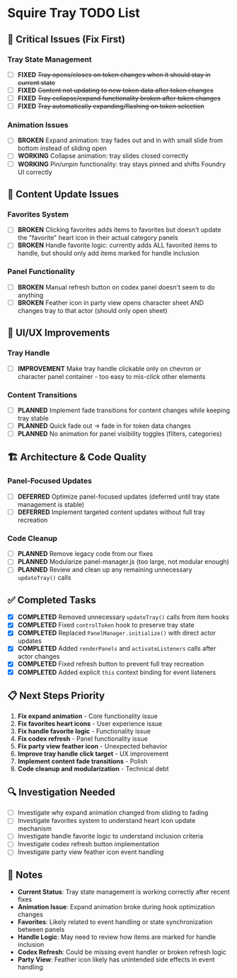 # Squire Tray TODO List

## 🚨 Critical Issues (Fix First)

### Tray State Management
- [ ] **FIXED** ~~Tray opens/closes on token changes when it should stay in current state~~
- [ ] **FIXED** ~~Content not updating to new token data after token changes~~
- [ ] **FIXED** ~~Tray collapse/expand functionality broken after token changes~~
- [ ] **FIXED** ~~Tray automatically expanding/flashing on token selection~~

### Animation Issues
- [ ] **BROKEN** Expand animation: tray fades out and in with small slide from bottom instead of sliding open
- [ ] **WORKING** Collapse animation: tray slides closed correctly
- [ ] **WORKING** Pin/unpin functionality: tray stays pinned and shifts Foundry UI correctly

## 🔧 Content Update Issues

### Favorites System
- [ ] **BROKEN** Clicking favorites adds items to favorites but doesn't update the "favorite" heart icon in their actual category panels
- [ ] **BROKEN** Handle favorite logic: currently adds ALL favorited items to handle, but should only add items marked for handle inclusion

### Panel Functionality
- [ ] **BROKEN** Manual refresh button on codex panel doesn't seem to do anything
- [ ] **BROKEN** Feather icon in party view opens character sheet AND changes tray to that actor (should only open sheet)

## 🎯 UI/UX Improvements

### Tray Handle
- [ ] **IMPROVEMENT** Make tray handle clickable only on chevron or character panel container - too easy to mis-click other elements

### Content Transitions
- [ ] **PLANNED** Implement fade transitions for content changes while keeping tray stable
- [ ] **PLANNED** Quick fade out → fade in for token data changes
- [ ] **PLANNED** No animation for panel visibility toggles (filters, categories)

## 🏗️ Architecture & Code Quality

### Panel-Focused Updates
- [ ] **DEFERRED** Optimize panel-focused updates (deferred until tray state management is stable)
- [ ] **DEFERRED** Implement targeted content updates without full tray recreation

### Code Cleanup
- [ ] **PLANNED** Remove legacy code from our fixes
- [ ] **PLANNED** Modularize panel-manager.js (too large, not modular enough)
- [ ] **PLANNED** Review and clean up any remaining unnecessary `updateTray()` calls

## ✅ Completed Tasks

- [x] **COMPLETED** Removed unnecessary `updateTray()` calls from item hooks
- [x] **COMPLETED** Fixed `controlToken` hook to preserve tray state
- [x] **COMPLETED** Replaced `PanelManager.initialize()` with direct actor updates
- [x] **COMPLETED** Added `renderPanels` and `activateListeners` calls after actor changes
- [x] **COMPLETED** Fixed refresh button to prevent full tray recreation
- [x] **COMPLETED** Added explicit `this` context binding for event listeners

## 📋 Next Steps Priority

1. **Fix expand animation** - Core functionality issue
2. **Fix favorites heart icons** - User experience issue
3. **Fix handle favorite logic** - Functionality issue
4. **Fix codex refresh** - Panel functionality issue
5. **Fix party view feather icon** - Unexpected behavior
6. **Improve tray handle click target** - UX improvement
7. **Implement content fade transitions** - Polish
8. **Code cleanup and modularization** - Technical debt

## 🔍 Investigation Needed

- [ ] Investigate why expand animation changed from sliding to fading
- [ ] Investigate favorites system to understand heart icon update mechanism
- [ ] Investigate handle favorite logic to understand inclusion criteria
- [ ] Investigate codex refresh button implementation
- [ ] Investigate party view feather icon event handling

## 📝 Notes

- **Current Status**: Tray state management is working correctly after recent fixes
- **Animation Issue**: Expand animation broke during hook optimization changes
- **Favorites**: Likely related to event handling or state synchronization between panels
- **Handle Logic**: May need to review how items are marked for handle inclusion
- **Codex Refresh**: Could be missing event handler or broken refresh logic
- **Party View**: Feather icon likely has unintended side effects in event handling
